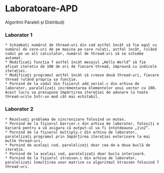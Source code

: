 # Laboratoare-APD
Algoritmi Paraleli și Distribuiți

### Laborator 1
    * Schimbați numărul de thread-uri din cod astfel încât să fie egal cu numărul de core-uri de pe mașina pe care rulați, astfel încât, rulând codul pe un alt calculator, numărul de thread-uri să se schimbe automat.
    * Modificați funcția f astfel încât mesajul „Hello World” să fie afișat iterativ de 100 de ori de fiecare thread, împreună cu indicele iterației.
    * Modificați programul astfel încât să creeze două thread-uri, fiecare thread rulând propria sa funcție. 
    * Pornind de la codul din fișierul add_serial.c din arhiva de laborator, paralelizați incrementarea elementelor unui vector cu 100. Acest lucru va presupune împărțirea iterației de adunare la toate thread-urile într-un mod cât mai echitabil.
    
### Laborator 2
  
    * Rezolvați problema de sincronizare folosind un mutex.
    * Pornind de la fișierul barrier.c din arhiva de laborator, folosiți o barieră pentru a vă asigura că output-ul va fi întotdeauna „1\n2”.
    * Pornind de la fișierul multiply.c din arhiva de laborator, paralelizați programul prin împărțirea iterației exterioare la mai multe thread-uri. 
    * Pornind de același cod, paralelizați doar cea de-a doua buclă de iterație.
    * Pornind de la același cod, paralelizați doar bucla interioară.
    * Pornind de la fișierul strassen.c din arhiva de laborator, paralelizați înmulțirea unor matrice cu algoritmul Strassen folosind 7 thread-uri.
